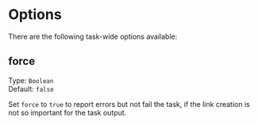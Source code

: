 # Options

There are the following task-wide options available:


## force

Type: `Boolean`  
Default: `false`

Set `force` to `true` to report errors but not fail the task, if the link creation is not so important for the task output.
